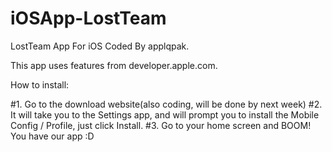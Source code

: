 # iOSApp-LostTeam
LostTeam App For iOS Coded By applqpak.


This app uses features from developer.apple.com.

How to install:

#1.
Go to the download website(also coding, will be done by next week)
#2.
It will take you to the Settings app, and will prompt you to install the Mobile Config / Profile, just click Install.
#3.
Go to your home screen and BOOM! You have our app :D
